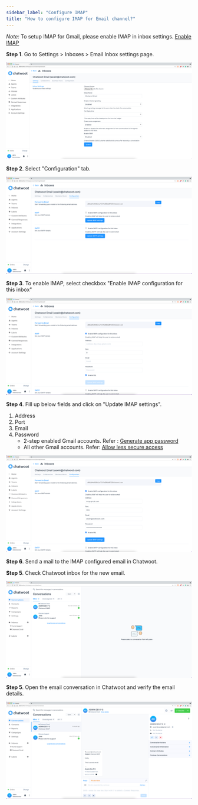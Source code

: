 ```yaml
---
sidebar_label: "Configure IMAP"
title: "How to configure IMAP for Email channel?"
---
```


_Note:_ To setup IMAP for Gmail, please enable IMAP in inbox settings. [Enable IMAP](/docs/product/channels/email/gmail/enable-imap)

**Step 1**. Go to Settings > Inboxes > Email Inbox settings page.

![inbox_settings](./images/inbox_settings.png)

**Step 2**. Select "Configuration" tab.

![configuration](./images/configuration.png)

**Step 3**. To enable IMAP, select checkbox "Enable IMAP configuration for this inbox"

![enable_imap](./images/imap/enable_imap.png)

**Step 4**. Fill up below fields and click on "Update IMAP settings".

1. Address
2. Port
3. Email
4. Password
   - 2-step enabled Gmail accounts. Refer : [Generate app password](/docs/product/channels/email/gmail/generate-app-password)
   - All other Gmail accounts. Refer: [Allow less secure access](/docs/product/channels/email/gmail/less-secure-access)

![imap_details](./images/imap/imap_details.png)

**Step 6**. Send a mail to the IMAP configured email in Chatwoot.

**Step 5**. Check Chatwoot inbox for the new email.

![imap_emails](./images/imap/imap_emails.png)

**Step 5**. Open the email conversation in Chatwoot and verify the email details.

![imap_email_details](./images/imap/imap_email_details.png)
